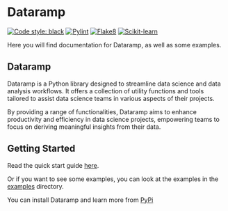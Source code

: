 # Dataramp

[![Code style: black](https://img.shields.io/badge/code%20style-black-000000.svg)](https://github.com/psf/black)
[![Pylint](https://img.shields.io/badge/pylint-enabled-brightgreen.svg)](https://github.com/PyCQA/pylint)
[![Flake8](https://img.shields.io/badge/flake8-enabled-blue.svg)](https://flake8.pycqa.org/en/latest/)
[![Scikit-learn](https://img.shields.io/badge/scikit--learn-v0.24.2-blue)](https://scikit-learn.org/stable/)

Here you will find documentation for Dataramp, as well as some examples.

## Dataramp

Dataramp is a Python library designed to streamline data science and data analysis workflows. It offers a collection of utility functions and tools tailored to assist data science teams in various aspects of their projects.

By providing a range of functionalities, Dataramp aims to enhance productivity and efficiency in data science projects, empowering teams to focus on deriving meaningful insights from their data.

## Getting Started

Read the quick start guide [here](docs/quickstart.md).

Or if you want to see some examples, you can look at the examples in the [examples](examples/) directory.

You can install Dataramp and learn more from [PyPi](https://pypi.org/project/dataramp/)
